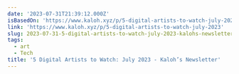 ```yaml
---
date: '2023-07-31T21:39:12.000Z'
isBasedOn: 'https://www.kaloh.xyz/p/5-digital-artists-to-watch-july-2023'
link: 'https://www.kaloh.xyz/p/5-digital-artists-to-watch-july-2023'
slug: 2023-07-31-5-digital-artists-to-watch-july-2023-kalohs-newsletter
tags:
  - art
  - Tech
title: '5 Digital Artists to Watch: July 2023 - Kaloh’s Newsletter'
---
```


